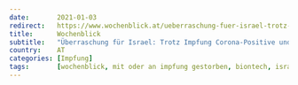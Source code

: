 ```yaml
---
date:       2021-01-03
redirect:   https://www.wochenblick.at/ueberraschung-fuer-israel-trotz-impfung-corona-positive-und-vier-todesfaelle/
title:      Wochenblick
subtitle:   "Überraschung für Israel: Trotz Impfung Corona-Positive und vier Todesfälle"
country:    AT
categories: [Impfung]
tags:       [wochenblick, mit oder an impfung gestorben, biontech, israel]
---
```

